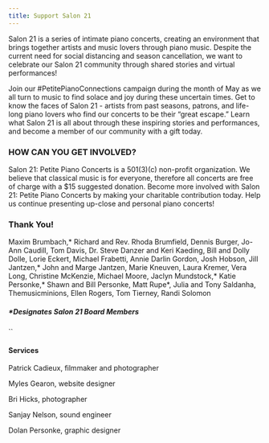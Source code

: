 ```yaml
---
title: Support Salon 21
---
```

Salon 21 is a series of intimate piano concerts, creating an environment that brings together artists and music lovers through piano music. Despite the current need for social distancing and season cancellation, we want to celebrate our Salon 21 community through shared stories and virtual performances!

Join our #PetitePianoConnections campaign during the month of May as we all turn to music to find solace and joy during these uncertain times. Get to know the faces of Salon 21 - artists from past seasons, patrons, and life-long piano lovers who find our concerts to be their “great escape.” Learn what Salon 21 is all about through these inspiring stories and performances, and become a member of our community with a gift today.



### HOW CAN YOU GET INVOLVED?

Salon 21: Petite Piano Concerts is a 501(3)(c) non-profit organization. We believe that classical music is for everyone, therefore all concerts are free of charge with a $15 suggested donation. Become more involved with Salon 21: Petite Piano Concerts by making your charitable contribution today. Help us continue presenting up-close and personal piano concerts!



### Thank You!

Maxim Brumbach,\* Richard and Rev. Rhoda Brumfield, Dennis Burger, Jo-Ann Caudill, Tom Davis, Dr. Steve Danzer and Keri Kaeding, Bill and Dolly Dolle, Lorie Eckert, Michael Frabetti, Annie Darlin Gordon, Josh Hobson, Jill Jantzen,\* John and Marge Jantzen, Marie Kneuven, Laura Kremer, Vera Long, Christine McKenzie, Michael Moore, Jaclyn Mundstock,\* Katie Personke,\* Shawn and Bill Personke, Matt Rupe*, Julia and Tony Saldanha, Themusicminions, Ellen Rogers, Tom Tierney, Randi Solomon

##### \*Designates Salon 21 Board Members

``

#### Services

Patrick Cadieux, filmmaker and photographer

Myles Gearon, website designer

Bri Hicks, photographer

Sanjay Nelson, sound engineer

Dolan Personke, graphic designer